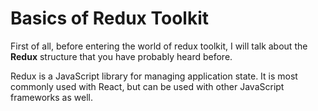 # Basics of Redux Toolkit

First of all, before entering the world of redux toolkit, I will talk about 
the **Redux** structure that you have probably heard before.

Redux is a JavaScript library for managing application state. 
It is most commonly used with React, but can be used with other JavaScript frameworks as well.

